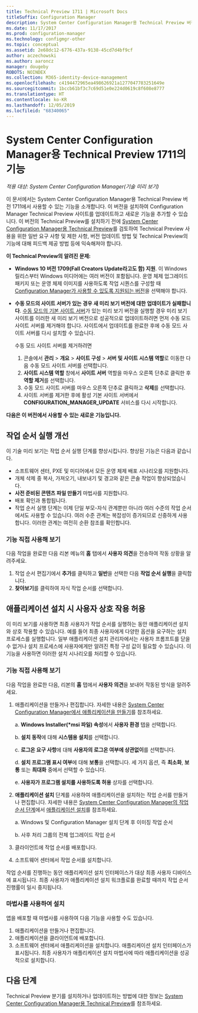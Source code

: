 ```yaml
---
title: Technical Preview 1711 | Microsoft Docs
titleSuffix: Configuration Manager
description: System Center Configuration Manager용 Technical Preview 버전 1711에서 사용 가능한 기능을 알아봅니다.
ms.date: 11/17/2017
ms.prod: configuration-manager
ms.technology: configmgr-other
ms.topic: conceptual
ms.assetid: 2e68dc12-6776-437a-9138-45cd7d4bf9cf
author: aczechowski
ms.author: aaroncz
manager: dougeby
ROBOTS: NOINDEX
ms.collection: M365-identity-device-management
ms.openlocfilehash: c4194472965ea498626921a1277047783251649e
ms.sourcegitcommit: 1bccb61bf3c7c69d51e0e224d0619c8f608e8777
ms.translationtype: HT
ms.contentlocale: ko-KR
ms.lasthandoff: 12/05/2019
ms.locfileid: "68340065"
---
```

# <a name="capabilities-in-technical-preview-1711-for-system-center-configuration-manager"></a>System Center Configuration Manager용 Technical Preview 1711의 기능

*적용 대상: System Center Configuration Manager(기술 미리 보기)*

이 문서에서는 System Center Configuration Manager용 Technical Preview 버전 1711에서 사용할 수 있는 기능을 소개합니다. 이 버전을 설치하여 Configuration Manager Technical Preview 사이트를 업데이트하고 새로운 기능을 추가할 수 있습니다. 이 버전의 Technical Preview를 설치하기 전에 [System Center Configuration Manager용 Technical Preview](../../core/get-started/technical-preview.md)를 검토하여 Technical Preview 사용을 위한 일반 요구 사항 및 제한 사항, 버전 업데이트 방법 및 Technical Preview의 기능에 대해 피드백 제공 방법 등에 익숙해져야 합니다.     


<!--  Known Issues Template   
**Known Issues in this Technical Preview:**
-   **Issue Name**. Details
    Workaround details.
-->
**이 Technical Preview의 알려진 문제:**
- **Windows 10 버전 1709(Fall Creators Update라고도 함) 지원**.  이 Windows 릴리스부터 Windows 미디어에는 여러 버전이 포함됩니다. 운영 체제 업그레이드 패키지 또는 운영 체제 이미지를 사용하도록 작업 시퀀스를 구성할 때 [Configuration Manager가 사용할 수 있도록 지원되는 버전](/sccm/core/plan-design/configs/support-for-windows-10#windows-10-as-a-client)을 선택해야 합니다.
- **수동 모드의 사이트 서버가 있는 경우 새 미리 보기 버전에 대한 업데이트가 실패합니다**. [수동 모드의 기본 사이트 서버](/sccm/core/get-started/capabilities-in-technical-preview-1706#site-server-role-high-availability)가 있는 미리 보기 버전을 실행할 경우 미리 보기 사이트를 이러한 새 미리 보기 버전으로 성공적으로 업데이트하려면 먼저 수동 모드 사이트 서버를 제거해야 합니다. 사이트에서 업데이트를 완료한 후에 수동 모드 사이트 서버를 다시 설치할 수 있습니다.

  수동 모드 사이트 서버를 제거하려면
  1. 콘솔에서 **관리** > **개요** > **사이트 구성** > **서버 및 사이트 시스템 역할**로 이동한 다음 수동 모드 사이트 서버를 선택합니다.
  2. **사이트 시스템 역할** 창에서 **사이트 서버** 역할을 마우스 오른쪽 단추로 클릭한 후 **역할 제거**를 선택합니다.
  3. 수동 모드 사이트 서버를 마우스 오른쪽 단추로 클릭하고 **삭제**를 선택합니다.
  4. 사이트 서버를 제거한 후에 활성 기본 사이트 서버에서 **CONFIGURATION_MANAGER_UPDATE** 서비스를 다시 시작합니다.

**다음은 이 버전에서 사용할 수 있는 새로운 기능입니다.**  

<!--  Section Template
##  FEATURE
### Procedure 1
### Try it out!  
 Try to complete the following tasks and then send us **Feedback** from the **Home** tab of the Ribbon to let us know how it worked:
 -  Task 1
 -  Task 2              
-->

## <a name="improvements-to-run-task-sequence"></a>작업 순서 실행 개선
<!-- 1261338 -->

이 기술 미리 보기는 작업 순서 실행 단계를 향상시킵니다. 향상된 기능은 다음과 같습니다.

- 소프트웨어 센터, PXE 및 미디어에서 모든 운영 체제 배포 시나리오를 지원합니다.
- 개체 삭제 중 복사, 가져오기, 내보내기 및 경고와 같은 콘솔 작업이 향상되었습니다.
- **사전 준비된 콘텐츠 파일 만들기** 마법사를 지원합니다.
- 배포 확인과 통합됩니다.
- 작업 순서 실행 단계는 이제 단일 부모-자식 관계뿐만 아니라 여러 수준의 작업 순서에서도 사용할 수 있습니다. 여러 수준 관계는 복잡성이 증가되므로 신중하게 사용합니다. 이러한 관계는 여전히 순환 참조를 확인합니다.

### <a name="try-it-out"></a>기능 직접 사용해 보기  

다음 작업을 완료한 다음 리본 메뉴의 **홈** 탭에서 **사용자 의견**을 전송하여 작동 상황을 알려주세요.

1. 작업 순서 편집기에서 **추가**를 클릭하고 **일반**을 선택한 다음 **작업 순서 실행**을 클릭합니다.
2. **찾아보기**를 클릭하여 자식 작업 순서를 선택합니다.

## <a name="allow-user-interaction-when-installing-an-application----1356976---"></a>애플리케이션 설치 시 사용자 상호 작용 허용 <!-- 1356976 -->

이 미리 보기를 사용하면 최종 사용자가 작업 순서를 실행하는 동안 애플리케이션 설치와 상호 작용할 수 있습니다. 예를 들어 최종 사용자에게 다양한 옵션을 요구하는 설치 프로세스를 실행합니다. 일부 애플리케이션 설치 관리자에서는 사용자 프롬프트를 닫을 수 없거나 설치 프로세스에 사용자에게만 알려진 특정 구성 값이 필요할 수 있습니다. 이 기능을 사용하면 이러한 설치 시나리오를 처리할 수 있습니다.

### <a name="try-it-out"></a>기능 직접 사용해 보기

다음 작업을 완료한 다음, 리본의 **홈** 탭에서 **사용자 의견**을 보내어 작동된 방식을 알려주세요.

1.  애플리케이션을 만들거나 편집합니다. 자세한 내용은 [System Center Configuration Manager에서 애플리케이션을 만들기](/sccm/apps/deploy-use/create-applications)를 참조하세요.

    a. **Windows Installer(\*msi 파일) 속성**에서 **사용자 환경** 탭을 선택합니다.

    b. **설치 동작**에 대해 **시스템용 설치**를 선택합니다.

    c. **로그온 요구 사항**에 대해 **사용자의 로그온 여부에 상관없이**를 선택합니다.

    d. **설치 프로그램 표시 여부**에 대해 **보통**을 선택합니다. 세 가지 옵션, 즉 **최소화**, **보통** 또는 **최대화** 중에서 선택할 수 있습니다.

    e. **사용자가 프로그램 설치를 사용하도록 허용** 상자를 선택합니다.

2.  **애플리케이션 설치** 단계를 사용하여 애플리케이션을 설치하는 작업 순서를 만들거나 편집합니다. 자세한 내용은 [System Center Configuration Manager의 작업 순서 단계](/sccm/osd/understand/task-sequence-steps)에서 [애플리케이션 설치](/sccm/osd/understand/task-sequence-steps#BKMK_InstallApplication)를 참조하세요.

    a. Windows 및 Configuration Manager 설치 단계 후 이미징 작업 순서

    b. 사후 처리 그룹의 전체 업그레이드 작업 순서

3.  클라이언트에 작업 순서를 배포합니다.
4.  소프트웨어 센터에서 작업 순서를 설치합니다.

작업 순서를 진행하는 동안 애플리케이션 설치 인터페이스가 대상 최종 사용자 디바이스에 표시됩니다. 최종 사용자가 애플리케이션 설치 워크플로를 완료할 때까지 작업 순서 진행률이 일시 중지됩니다.

### <a name="install-using-the-wizard"></a>마법사를 사용하여 설치

앱을 배포할 때 마법사를 사용하여 다음 기능을 사용할 수도 있습니다.

1. 애플리케이션을 만들거나 편집합니다.
2. 애플리케이션을 클라이언트에 배포합니다.
3. 소프트웨어 센터에서 애플리케이션을 설치합니다. 애플리케이션 설치 인터페이스가 표시됩니다. 최종 사용자가 애플리케이션 설치 마법사에 따라 애플리케이션을 성공적으로 설치합니다.




<!-- When we have another H2 in this topic, Add this Next Steps section back in.  -->

## <a name="next-steps"></a>다음 단계
Technical Preview 분기를 설치하거나 업데이트하는 방법에 대한 정보는 [System Center Configuration Manager용 Technical Preview](/sccm/core/get-started/technical-preview)를 참조하세요.    

